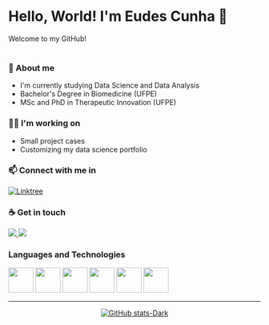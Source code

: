 # Hello, World! I'm Eudes Cunha 👋

Welcome to my GitHub! <br>
<br>

### 📄 About me
- I'm currently studying Data Science and Data Analysis
- Bachelor's Degree in Biomedicine (UFPE)
- MSc and PhD in Therapeutic Innovation (UFPE)



### 👨‍💻 I'm working on
- Small project cases
- Customizing my data science portfolio


### 📫 Connect with me in 

[![Linktree](https://img.shields.io/badge/linktree-1de9b6?style=for-the-badge&logo=linktree&logoColor=white)](https://linktr.ee/eudesgccunha)


### ☕ Get in touch

<p dir="auto">
  <a href="https://br.linkedin.com/in/leudesgccunha" rel="nofollow">
  <img src="https://camo.githubusercontent.com/0c59c81be6c6e981fbad69ea742692368b3fdc1018090a34cb7764dfea5a1a91/68747470733a2f2f696d672e736869656c64732e696f2f62616467652f6c696e6b6564696e2d2532333030373742352e7376673f7374796c653d666f722d7468652d6261646765266c6f676f3d6c696e6b6564696e266c6f676f436f6c6f723d7768697465" data-canonical-src="https://img.shields.io/badge/linkedin-%230077B5.svg?style=for-the-badge&amp;logo=linkedin&amp;logoColor=white" style="max-width: 100%;">
  </a>
  <a href="https://www.instagram.com/eudesgc.cunha/" rel="nofollow">
  <img src="https://camo.githubusercontent.com/94b50d6a71e67a79d85b051d8af86ad7cc541a7304e6db4825430830e9a43383/68747470733a2f2f696d672e736869656c64732e696f2f62616467652f496e7374616772616d2d2532334534343035462e7376673f7374796c653d666f722d7468652d6261646765266c6f676f3d496e7374616772616d266c6f676f436f6c6f723d7768697465" data-canonical-src="https://img.shields.io/badge/Instagram-%23E4405F.svg?style=for-the-badge&amp;logo=Instagram&amp;logoColor=white" style="max-width: 100%;">
  </a>
 
</p>


<!--
Outro método de fazer

<div display="inline">

  <img src="https://camo.githubusercontent.com/4677af882c330fadfb725cd9897c837463d21d836dea4575487352e6f69f6627/68747470733a2f2f696d672e736869656c64732e696f2f62616467652f2d4c696e6b6564696e2d626c75653f7374796c653d666c61742d737175617265266c6f676f3d4c696e6b6564696e266c6f676f436f6c6f723d7768697465266c696e6b3d68747470733a2f2f7777772e6c696e6b6564696e2e636f6d2f696e2f746172636973696f7068696c6970732f" alt="Linkedin Badge" data-canonical-src="https://img.shields.io/badge/-Linkedin-blue?style=flat-square&amp;logo=Linkedin&amp;logoColor=white&amp;link=https://www.linkedin.com/in/eudesgccunha/" style="max-width: 100%;">
  <img src="https://camo.githubusercontent.com/8723ff0eeaafc2c4ab715fd8aaccd38ee674bea8d34a648ac2f8fe7e565b5784/68747470733a2f2f696d672e736869656c64732e696f2f62616467652f2d496e7374616772616d2d7265643f7374796c653d666f722d7468652d6261646765266c6f676f3d696e7374616772616d266c6f676f436f6c6f723d7768697465" alt="ig" data-canonical-src="https://img.shields.io/badge/-Instagram-red?style=for-the-badge&amp;logo=instagram&amp;logoColor=white;link=https://www.instagram.com/in/eudesgc.cunha/" style="max-width: 100%;">

  </p>
-->

### Languages and Technologies

<div display="inline">
  <p>
  <img width="50" height="50" src="https://cdn.jsdelivr.net/gh/devicons/devicon@latest/icons/python/python-original.svg" />
  <img width="50" height="50" src="https://cdn.jsdelivr.net/gh/devicons/devicon@latest/icons/mysql/mysql-original-wordmark.svg" />
  <img width="50" height="50" src="https://cdn.jsdelivr.net/gh/devicons/devicon@latest/icons/git/git-original-wordmark.svg" />
  <img width="50" height="50" src="https://cdn.jsdelivr.net/gh/devicons/devicon@latest/icons/html5/html5-original.svg" />
  <img width="50" height="50" src="https://cdn.jsdelivr.net/gh/devicons/devicon@latest/icons/css3/css3-original.svg" />
  <img width="50" height="50" src="https://cdn.jsdelivr.net/gh/devicons/devicon@latest/icons/markdown/markdown-original.svg" />
  </p>    


---

<div align="center" dir="auto">
  <p>
  
   [![GitHub stats-Dark](https://github-readme-stats.vercel.app/api?username=eudesgccunha&show_icons=true&theme=dark#gh-dark-mode-only)](https://github.com/eudesgccunha/github-readme-stats#gh-dark-mode-only)
   
 <!--
   ![Top Langs](https://github-readme-stats.vercel.app/api/top-langs/?username=eudesgccunha&hide_progress=true&show_icons=true&theme=dark#gh-dark-mode-only)
 
  </p>
</div>
-->


<!--
**eudesgccunha/eudesgccunha** is a ✨ _special_ ✨ repository because its `README.md` (this file) appears on your GitHub profile.

Here are some ideas to get you started:

- 🔭 I’m currently working on ...
- 🌱 I’m currently learning ...
- 👯 I’m looking to collaborate on ...
- 🤔 I’m looking for help with ...
- 💬 Ask me about ...
- 📫 How to reach me: ...
- 😄 Pronouns: ...
- ⚡ Fun fact: ...
-->
